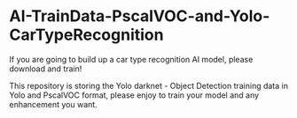 # AI-TrainData-PscalVOC-and-Yolo-CarTypeRecognition
If you are going to build up a car type recognition AI model, please download and train! 

This repository is storing the Yolo darknet - Object Detection training data in Yolo and PscalVOC format, please enjoy to train your model and any enhancement you want.
